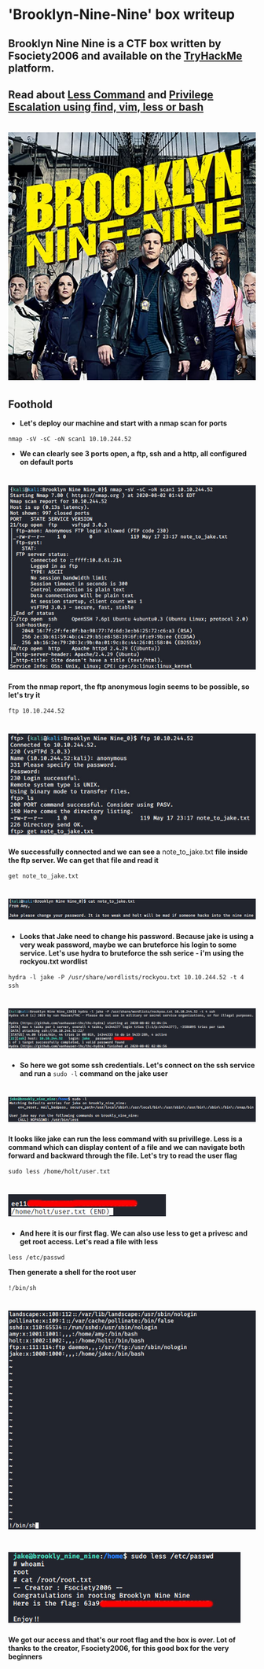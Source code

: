 # 'Brooklyn-Nine-Nine' box writeup
## Brooklyn Nine Nine is a CTF box written by Fsociety2006 and available on the [TryHackMe](https://tryhackme.com/) platform.
## Read about [Less Command](https://linuxize.com/post/less-command-in-linux/) and [Privilege Escalation using find, vim, less or bash](https://pentestlab.blog/category/privilege-escalation/)
# ![bg](images/background.jpeg?raw=true "Title")

## Foothold
+ **Let's deploy our machine and start with a nmap scan for ports**

``nmap -sV -sC -oN scan1 10.10.244.52``

+ **We can clearly see 3 ports open, a ftp, ssh and a http, all configured on default ports**

# ![1](images/nmap_scan_bnn.jpg?raw=true "nmap_scan")

**From the nmap report, the ftp anonymous login seems to be possible, so let's try it**

``ftp 10.10.244.52``

# ![2](images/ftp.jpg?raw=true "ftp")

**We successfully connected and we can see a** note_to_jake.txt **file inside the ftp server. We can get that file and read it**

``get note_to_jake.txt``
# ![3](images/change_password.jpg?raw=true "cp")

+ **Looks that Jake need to change his password. Because jake is using a very weak password, maybe we can bruteforce his login to some service. Let's use hydra to bruteforce the ssh serice - i'm using the rockyou.txt wordlist**

``hydra -l jake -P /usr/share/wordlists/rockyou.txt 10.10.244.52 -t 4 ssh``

# ![4](images/hydra.jpg?raw=true "hydra")

+ **So here we got some ssh credentials. Let's connect on the ssh service and run a** ``sudo -l`` **command on the jake user**

# ![5](images/less.jpg?raw=true "less")

**It looks like jake can run the less command with su privillege. Less is a command which can display content of a file and we can navigate both forward and backward through the file. Let's try to read the user flag**

``sudo less /home/holt/user.txt``

# ![6](images/user_flag(1).jpg?raw=true "user")

+ **And here it is our first flag. We can also use less to get a privesc and get root access. Let's read a file with less**

``less /etc/passwd``

**Then generate a shell for the root user**

``!/bin/sh``

# ![7](images/binsh.jpg?raw=true "binsh")

# ![8](images/root_flag(2).jpg?raw=true "root")

**We got our access and that's our root flag and the box is over. Lot of thanks to the creator, Fsociety2006, for this good box for the very beginners**

